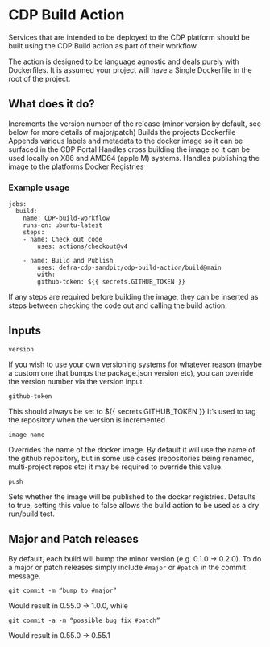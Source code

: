 # CDP Build Action

Services that are intended to be deployed to the CDP platform should be built using the CDP Build action as part of their workflow.

The action is designed to be language agnostic and deals purely with Dockerfiles. It is assumed your project will have a Single Dockerfile in the root of the project.


## What does it do?

Increments the version number of the release (minor version by default, see below for more details of major/patch)
Builds the projects Dockerfile
Appends various labels and metadata to the docker image so it can be surfaced in the CDP Portal
Handles cross building the image so it can be used locally on X86 and AMD64 (apple M) systems.
Handles publishing the image to the platforms Docker Registries

### Example usage

```
jobs:
  build:
	name: CDP-build-workflow
	runs-on: ubuntu-latest
	steps:
  	- name: Check out code
    	uses: actions/checkout@v4

  	- name: Build and Publish
    	uses: defra-cdp-sandpit/cdp-build-action/build@main
    	with:
      	github-token: ${{ secrets.GITHUB_TOKEN }}
```

If any steps are required before building the image, they can be inserted as steps between checking the code out and calling the build action.

## Inputs

`version`

If you wish to use your own versioning systems for whatever reason (maybe a custom one that bumps the package.json version etc), you can override the version number via the version input.

`github-token`

This should always be set to ${{ secrets.GITHUB_TOKEN }}
It’s used to tag the repository when the version is incremented

`image-name`

Overrides the name of the docker image. By default it will use the name of the github repository, but in some use cases (repositories being renamed, multi-project repos etc) it may be required to override this value.

`push`

Sets whether the image will be published to the docker registries. Defaults to true, setting this value to false allows the build action to be used as a dry run/build test.

## Major and Patch releases

By default, each build will bump the minor version (e.g. 0.1.0 -> 0.2.0). To do a major or patch releases simply include `#major` or `#patch` in the commit message.

`git commit -m “bump to #major”`

Would result in 0.55.0 -> 1.0.0, while


```
git commit -a -m “possible bug fix #patch”
```

Would result in 0.55.0 -> 0.55.1
